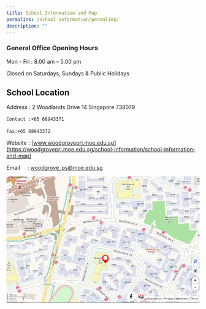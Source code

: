 ```yaml
---
title: School Information and Map
permalink: /school-information/permalink/
description: ""
---
```

### General Office Opening Hours


Mon - Fri : 8.00 am – 5.00 pm

Closed on Saturdays, Sundays & Public Holidays


## School Location

Address :     2 Woodlands Drive 14 Singapore 738079

    Contact :+65 68943371
	 	
    Fax:+65 68943372

Website : [www.woodgrovepri.moe.edu.sg](https://woodgrovepri.moe.edu.sg/school-information/school-information-and-map)

Email     : woodgrove_ps@moe.edu.sg

![](/images/WGPS%20MAP.jpg)
